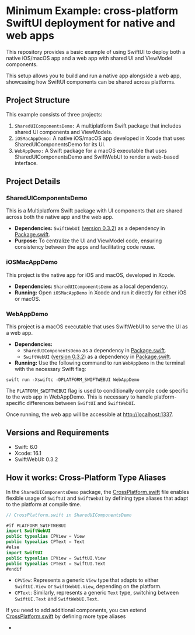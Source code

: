 # Minimum Example: cross-platform SwiftUI deployment for native and web apps

This repository provides a basic example of using SwiftUI to deploy both a native iOS/macOS app and a web app with shared UI and ViewModel components.

This setup allows you to build and run a native app alongside a web app, showcasing how SwiftUI components can be shared across platforms.


## Project Structure

This example consists of three projects:

1. `SharedUIComponentsDemo:` A multiplatform Swift package that includes shared UI components and ViewModels.
2. `iOSMacAppDemo:` A native iOS/macOS app developed in Xcode that uses SharedUIComponentsDemo for its UI.
3. `WebAppDemo:` A Swift package for a macOS executable that uses SharedUIComponentsDemo and SwiftWebUI to render a web-based interface.


## Project Details

### SharedUIComponentsDemo

This is a Multiplatform Swift package with UI components that are shared across both the native app and the web app.

* **Dependencies:** `SwiftWebUI` ([version 0.3.2](https://github.com/SwiftWebUI/SwiftWebUI/tree/0.3.2)) as a dependency in [Package.swift](SharedUIComponentsDemo/Package.swift).
* **Purpose:** To centralize the UI and ViewModel code, ensuring consistency between the apps and facilitating code reuse.

### iOSMacAppDemo

This project is the native app for iOS and macOS, developed in Xcode.

* **Dependencies:** `SharedUIComponentsDemo` as a local dependency.
* **Running:** Open `iOSMacAppDemo` in Xcode and run it directly for either iOS or macOS.

### WebAppDemo

This project is a macOS executable that uses SwiftWebUI to serve the UI as a web app.

* **Dependencies:**
	* `SharedUIComponentsDemo` as a dependency in [Package.swift](WebAppDemo/Package.swift).
	* `SwiftWebUI` ([version 0.3.2](https://github.com/SwiftWebUI/SwiftWebUI/tree/0.3.2)) as a dependency in [Package.swift](WebAppDemo/Package.swift).
* **Running:** Use the following command to run `WebAppDemo` in the terminal with the necessary Swift flag:

```
swift run -Xswiftc -DPLATFORM_SWIFTWEBUI WebAppDemo
```

The `PLATFORM_SWIFTWEBUI` flag is used to conditionally compile code specific to the web app in WebAppDemo. This is necessary to handle platform-specific differences between `SwiftUI` and `SwiftWebUI`.

Once running, the web app will be accessible at <http://localhost:1337>.


## Versions and Requirements

* Swift: 6.0
* Xcode: 16.1
* SwiftWebUI: 0.3.2


## How it works: Cross-Platform Type Aliases

In the `SharedUIComponentsDemo` package, the [CrossPlatform.swift] file enables flexible usage of `SwiftUI` and `SwiftWebUI` by defining type aliases that adapt to the platform at compile time.


```swift
// CrossPlatform.swift in SharedUIComponentsDemo

#if PLATFORM_SWIFTWEBUI
import SwiftWebUI
public typealias CPView = View
public typealias CPText = Text
#else
import SwiftUI
public typealias CPView = SwiftUI.View
public typealias CPText = SwiftUI.Text
#endif
```

* `CPView`: Represents a generic `View` type that adapts to either `SwiftUI.View` or `SwiftWebUI.View`, depending on the platform.
* `CPText`: Similarly, represents a generic `Text` type, switching between `SwiftUI.Text` and `SwiftWebUI.Text`.

If you need to add additional components, you can extend [CrossPlatform.swift] by defining more type aliases


- [CrossPlatform.swift]: SharedUIComponentsDemo/Sources/SharedUIComponentsDemo/CrossPlatform.swift




